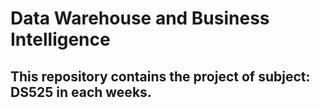 # Data Warehouse and Business Intelligence

## This repository contains the project of subject: DS525 in each weeks.

